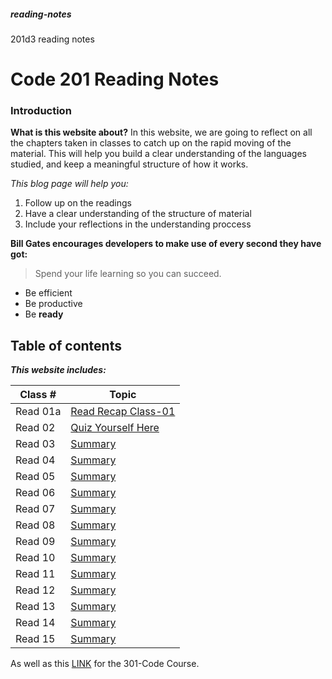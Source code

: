 ##### reading-notes
201d3 reading notes

# Code 201 Reading Notes

### Introduction 
**What is this website about?**
In this website, we are going to reflect on all the chapters taken in classes to catch up on the rapid moving of the material. This will help you build a clear understanding of the languages studied, and keep a meaningful structure of how it works.

*This blog page will help you:*
1. Follow up on the readings
1. Have a clear understanding of the structure of material 
1. Include your reflections in the understanding proccess

**Bill Gates encourages developers to make use of every second they have got:**
 > Spend your life learning so you can succeed. 

* Be efficient 
* Be productive 
* Be **ready**

## Table of contents
***This website includes:***

| Class # | Topic |
|---------|-----------|
|Read 01a | [Read Recap Class-01](class-01.md)|
|Read 02 | [Quiz Yourself Here](class-02.md) |
|Read 03 | [Summary](class-03.md) |
|Read 04 | [Summary](class-04.md) |
|Read 05 | [Summary](class-05.md) |
|Read 06 | [Summary](class-06.md) |
|Read 07 | [Summary](class-07.md) |
|Read 08 | [Summary](class-08.md) |
|Read 09 | [Summary](class-09.md) |
|Read 10 | [Summary](class-10.md) |
|Read 11 | [Summary](class-11.md) |
|Read 12 | [Summary](class-12.md) |
|Read 13 | [Summary](class-13.md) |
|Read 14 | [Summary](class-14.md) |
|Read 15 | [Summary](class-15.md) |
As well as this [LINK](301readings.md) for the 301-Code Course.